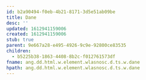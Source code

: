 ```yaml
---
id: b2a90494-f0eb-4b21-8171-3d5e51ab09be
title: Dane
desc: ''
updated: 1612941159006
created: 1612941159006
stub: true
parent: 9e667a28-e495-4926-9c9e-92800ce83535
children:
  - b5225b38-1863-4408-8b2c-f012761573df
fname: ang.dd.html.w.element.wlasnosc.d.ts.w.dane
hpath: ang.dd.html.w.element.wlasnosc.d.ts.w.dane
---
```



